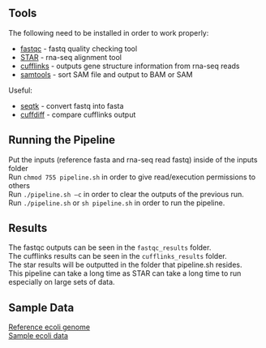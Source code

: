 ## Tools
The following need to be installed in order to work properly:
* [fastqc] - fastq quality checking tool
* [STAR] - rna-seq alignment tool
* [cufflinks] - outputs gene structure information from rna-seq reads
* [samtools] - sort SAM file and output to BAM or SAM

Useful:
* [seqtk] - convert fastq into fasta
* [cuffdiff] - compare cufflinks output
 
## Running the Pipeline
Put the inputs (reference fasta and rna-seq read fastq) inside of the inputs folder  
Run `chmod 755 pipeline.sh` in order to give read/execution permissions to others  
Run `./pipeline.sh –c` in order to clear the outputs of the previous run.  
Run `./pipeline.sh` or `sh pipeline.sh` in order to run the pipeline.  

## Results
The fastqc outputs can be seen in the `fastqc_results` folder.   
The cufflinks results can be seen in the `cufflinks_results` folder.  
The star results will be outputted in the folder that pipeline.sh resides.  
This pipeline can take a long time as STAR can take a long time to run especially on large sets of data.

## Sample Data
[Reference ecoli genome](https://www.ncbi.nlm.nih.gov/nuccore/U00096.3)  
[Sample ecoli data](http://sra.dnanexus.com/studies/SRP010412/runs)  

[fastqc]: http://www.bioinformatics.babraham.ac.uk/projects/download.html
[STAR]: https://github.com/alexdobin/STAR
[cufflinks]: http://cole-trapnell-lab.github.io/cufflinks/install/
[samtools]: http://samtools.sourceforge.net/
[seqtk]: https://github.com/lh3/seqtk
[cuffdiff]: http://cole-trapnell-lab.github.io/cufflinks/cuffdiff/
